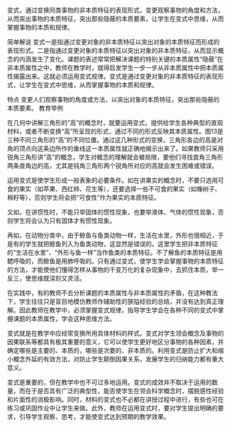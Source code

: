 变式，通过变换同类事物的非本质特征的表现形式，变更观察事物的角度和方法，从而突出事物的本质特征，突出那些隐蔽的本质要素，让学生在变式中思维，从而掌握事物的本质和规律。

简单解说
变式一是指通过变更对象的非本质特征以突出对象的本质特征而形成的表现形式。二是指通过变更对象的本质特征以突出对象的非本质特征，从而显示概念的内涵发生了变化。课题的表述常常把解决课题的特别关键的本质属性“隐蔽”在非本质属性之中，教师在教学时，就得启发学生一步一步从非本质属性中把本质属性揭露出来。这就必须运用变式规律。变式是通过变更对象的非本质特征的表现形式，让学生在变式中思维，从而掌握事物的本质和规律。

特点
变更人们观察事物的角度或方法，以突出对象的本质特征，突出那些隐蔽的本质要素。
教育举例

在几何中讲解三角形的“高”的概念时，就要运用变式，提供给学生各种典型的直观材料，或者不断变换“高”所呈现的形式，通过不同的形式反映其本质属性。图13是三种不同三角形的“高”的不同位置。通过这几种形式的变换，三角形各边的高是对角的顶点向这条边所作的垂线这一本质属性就正确地揭示出来了。如果教师只采用锐角三角形讲“高”的概念，学生对概念的理解就会被局限，要他们寻找直角三角形两条直角边的高，尤其是钝角三角形两个锐角所对应的高就会发生困难或错误。

运用变式是使学生形成一般表象的必要条件。如在讲果实的概念时，不要只选用可食的果实（如苹果、西红柿、花生等），还要选择一些不可食的果实（如橡树子、棉籽等），否则学生将会把“可食性”作为果实的本质特征。

又如，在讲惯性时，不能只举固体的惯性现象，也要举液体、气体的惯性现象，否则学生将会认为只有固体才有惯性现象。

再如，在动物分类中，由于鲸鱼与鱼类动物一样，生活在水里，外形也很相近，于是有的学生就把鲸鱼列入为鱼类动物，这显然是错误的。这里学生把非本质特征的“生活在水里”、“外形与鱼一样”当作鱼类的本质特征。不了解鱼的本质特征是用鳃呼吸的，而鲸鱼是用肺呼吸的。只有通过变式，使学生学会掌握事物的本质特征的方法，才能使他们懂得怎样从事物的千变万化的复杂现象中，去抓住本质，举一反三，使思维既深刻又灵活。

在实践中，有的教师不去分析课题的本质属性与非本质属性的矛盾，在这种教法下，学生往往只是盲目地模仿教师作辅助性的狭隘经验的总结，并没有达到真正理解。因此教师在教学中，必须掌握变式规律，指导学生学会在各种不同的变式中掌握课题的本质属性，学会这种思维方法。

变式就是在教学中应经常变换所用具体材料的样式。变式对学生领会概念及事物的因果联系等都具有极其重要的意义，它可以使学生更好地区分事物的各种因素，并确定哪些是主要的、本质的，哪些是次要的、非本质的。利用变式是防止扩大和缩小概念外延的有效方法，对防止学生颠倒因果关系，发展学生的归纳能力都有重大意义。

变式是重要的，但在教学中也不可过多地运用。变式的成效并不取决于运用的数量，而在于是否具有广泛的典型性，能否使学生在领会科学概念时，摆脱感性经验和片面性的消极影响。同时，材料的变式也不必都在讲授过程中进行，有些也可在练习或巩固作业中让学生来做。此外，教师在运用变式时，要对学生提出明确的要求，引导学生观察、思考，才能使变式达到预期的教学效果。